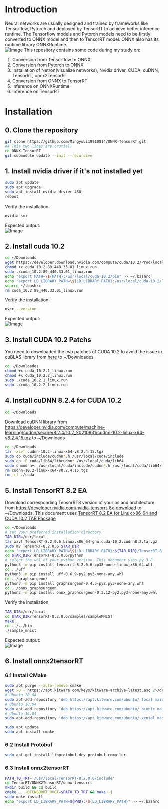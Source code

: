 # Introduction

Neural networks are usually designed and trained by frameworks like Tensorflow, Pytorch and deployed by TensorRT to achieve better inference runtime. The Tensorflow models and Pytorch models need to be firstly converted to ONNX model and then to TensorRT model. ONNX also has its runtime library ONNXRuntime.  
![Image](images/onnx-tensorRT.png)
This repository contains some code during my study on:  
1. Conversion from Tensorflow to ONNX  
2. Conversion from Pytorch to ONNX
3. Installation of Netron(visualize networks), Nvidia driver, CUDA, cuDNN, TensorRT, onnx2TensorRT
4. Conversion from ONNX to TensorRT
5. Inference on ONNXRuntime
5. Inference on TensorRT

# Installation

## 0. Clone the repository
```bash
git clone https://github.com/MingyuLi19910814/ONNX-TensorRT.git
## This two lines are crutial!
cd ONNX-TensorRT
git submodule update --init --recursive
```

## 1. Install nvidia driver if it's not installed yet
```bash
sudo apt update
sudo apt upgrade
sudo apt install nvidia-drvier-460
reboot
```
Verify the installation:
```bash
nvidia-smi
```
Expected output:  
![Image](./images/nvidia-smi-output.png)

## 2. Install cuda 10.2
```bash
cd ~/Downloads
wget https://developer.download.nvidia.com/compute/cuda/10.2/Prod/local_installers/cuda_10.2.89_440.33.01_linux.run
chmod +x cuda_10.2.89_440.33.01_linux.run
sudo ./cuda_10.2.89_440.33.01_linux.run
echo "export PATH=\${PATH}:/usr/local/cuda-10.2/bin" >> ~/.bashrc
echo "export LD_LIBRARY_PATH=\${LD_LIBRARY_PATH}:/usr/local/cuda-10.2/lib64" >> ~/.bashrc
source ~/.bashrc
rm cuda_10.2.89_440.33.01_linux.run
```

Verify the installation:
```bash
nvcc --version
```
Expected output:  
![Image](./images/nvcc-output.png)

## 3. Install CUDA 10.2 Patchs
You need to downloaded the two patches of CUDA 10.2 to avoid the issue in cuBLAS library from [here](https://developer.nvidia.com/cuda-10.2-download-archive?target_os=Linux&target_arch=x86_64&target_distro=Ubuntu&target_version=1804&target_type=runfilelocal) to ~/Downloades
```bash
cd ~/Downloades
chmod +x cuda_10.2.1_linux.run
chmod +x cuda_10.2.2_linux.run
sudo ./cuda_10.2.1_linux.run
sudo ./cuda_10.2.2_linux.run
```

## 4. Install cuDNN 8.2.4 for CUDA 10.2
```bash
cd ~/Downloads
```
Download cuDNN library from https://developer.nvidia.com/compute/machine-learning/cudnn/secure/8.2.4/10.2_20210831/cudnn-10.2-linux-x64-v8.2.4.15.tgz  to ~/Downloads
```bash
cd ~/Downloads
tar -xzvf cudnn-10.2-linux-x64-v8.2.4.15.tgz
sudo cp cuda/include/cudnn*.h /usr/local/cuda/include 
sudo cp -P cuda/lib64/libcudnn* /usr/local/cuda/lib64 
sudo chmod a+r /usr/local/cuda/include/cudnn*.h /usr/local/cuda/lib64/libcudnn*
rm cudnn-10.2-linux-x64-v8.2.4.15.tgz
rm -rf ./cuda
```

## 5. Install TensorRT 8.2 EA
Download corresponding TensorRT8 version of your os and architecture from https://developer.nvidia.com/nvidia-tensorrt-8x-download to ~/Downloads. This document uses [TensorRT 8.2 EA for Linux x86_64 and CUDA 10.2 TAR Package](https://developer.nvidia.com/compute/machine-learning/tensorrt/secure/8.2.0/tars/tensorrt-8.2.0.6.linux.x86_64-gnu.cuda-10.2.cudnn8.2.tar.gz)
```bash
cd ~/Downloads
# set your preferred installation directory
TAR_DIR=/usr/local
tar xzvf TensorRT-8.2.0.6.Linux.x86_64-gnu.cuda-10.2.cudnn8.2.tar.gz
sudo mv TensorRT-8.2.0.6 $TAR_DIR
echo "export LD_LIBRARY_PATH=\${LD_LIBRARY_PATH}:${TAR_DIR}/TensorRT-8.2.0.6/lib" >> ~/.bashrc
cd $TAR_DIR/TensorRT-8.2.0.6/python
# select the whl of your python version. This document uses py 3.8
python3 -m pip install tensorrt-8.2.0.6-cp38-none-linux_x86_64.whl
cd ../uff
python3 -m pip install uff-0.6.9-py2.py3-none-any.whl
cd ../graphsurgeon/
python3 -m pip install graphsurgeon-0.4.5-py2.py3-none-any.whl
cd ../onnx_graphsurgeon
python3 -m pip install onnx_graphsurgeon-0.3.12-py2.py3-none-any.whl
```

Verify the installation
```bash
TAR_DIR=/usr/local
cd $TAR_DIR/TensorRT-8.2.0.6/samples/sampleMNIST
make
cd ../../bin
./sample_mnist
```
Expected output:  
![Image](./images/tensorRT-output.png)

## 6. Install onnx2tensorRT

### 6.1 Install CMake
```bash
sudo apt purge --auto-remove cmake
wget -O - https://apt.kitware.com/keys/kitware-archive-latest.asc 2>/dev/null | gpg --dearmor - | sudo tee /etc/apt/trusted.gpg.d/kitware.gpg >/dev/null
# Ubuntu 20.04
sudo apt-add-repository 'deb https://apt.kitware.com/ubuntu/ focal main'     
# Ubuntu 18.04
sudo apt-add-repository 'deb https://apt.kitware.com/ubuntu/ bionic main'
# Ubuntu 16.04
sudo apt-add-repository 'deb https://apt.kitware.com/ubuntu/ xenial main'

sudo apt update
sudo apt install cmake
```
### 6.2 Install Protobuf
```bash
sudo apt-get install libprotobuf-dev protobuf-compiler
```
### 6.3 Install onnx2tensorRT
```bash
PATH_TO_TRT='/usr/local/TensorRT-8.2.0.6/include'
cd TensorRT/ONNX2TensorRT/onnx-tensorrt
mkdir build && cd build
cmake .. -DTENSORRT_ROOT=$PATH_TO_TRT && make -j
sudo make install
echo "export LD_LIBRARY_PATH=${PWD}:\${LD_LIBRARY_PATH}" >> ~/.bashrc
```
